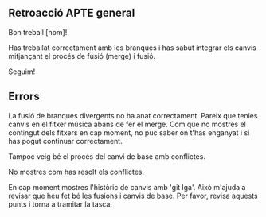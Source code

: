 ## Retroacció APTE general
Bon treball [nom]!

Has treballat correctament amb les branques i has sabut integrar els canvis mitjançant el procés de fusió (merge) i fusió.

Seguim!


## Errors
La fusió de branques divergents no ha anat correctament. Pareix que tenies canvis en el fitxer música abans de fer el merge.
Com que no mostres el contingut dels fitxers en cap moment, no puc saber on t'has enganyat i si has pogut continuar correctament.

Tampoc veig bé el procés del canvi de base amb conflictes.

No mostres com has resolt els conflictes.

En cap moment mostres l'històric de canvis amb 'git lga'. Això m'ajuda a revisar que heu fet bé les fusions i canvis de base.
Per favor, revisa aquests punts i torna a tramitar la tasca.
